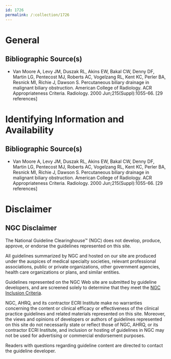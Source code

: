 ```yaml
---
id: 1726
permalink: /:collection/1726
---
```


# General

## Bibliographic Source(s)

- Van Moore A, Levy JM, Duszak RL, Akins EW, Bakal CW, Denny DF, Martin LG, Pentecost MJ, Roberts AC, Vogelzang RL, Kent KC, Perler BA, Resnick MI, Richie J, Dawson S. Percutaneous biliary drainage in malignant biliary obstruction. American College of Radiology. ACR Appropriateness Criteria. Radiology. 2000 Jun;215(Suppl):1055-66. [29 references]

# Identifying Information and Availability

## Bibliographic Source(s)

- Van Moore A, Levy JM, Duszak RL, Akins EW, Bakal CW, Denny DF, Martin LG, Pentecost MJ, Roberts AC, Vogelzang RL, Kent KC, Perler BA, Resnick MI, Richie J, Dawson S. Percutaneous biliary drainage in malignant biliary obstruction. American College of Radiology. ACR Appropriateness Criteria. Radiology. 2000 Jun;215(Suppl):1055-66. [29 references]

# Disclaimer

## NGC Disclaimer

The National Guideline Clearinghouse™ (NGC) does not develop, produce, approve, or endorse the guidelines represented on this site.

All guidelines summarized by NGC and hosted on our site are produced under the auspices of medical specialty societies, relevant professional associations, public or private organizations, other government agencies, health care organizations or plans, and similar entities.

Guidelines represented on the NGC Web site are submitted by guideline developers, and are screened solely to determine that they meet the [NGC Inclusion Criteria](/help-and-about/summaries/inclusion-criteria).

NGC, AHRQ, and its contractor ECRI Institute make no warranties concerning the content or clinical efficacy or effectiveness of the clinical practice guidelines and related materials represented on this site. Moreover, the views and opinions of developers or authors of guidelines represented on this site do not necessarily state or reflect those of NGC, AHRQ, or its contractor ECRI Institute, and inclusion or hosting of guidelines in NGC may not be used for advertising or commercial endorsement purposes.

Readers with questions regarding guideline content are directed to contact the guideline developer.

